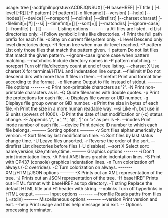 usage: tree [-acdfghilnpqrstuvxACDFJQNSUX] [-H baseHREF] [-T title ]
[-L level [-R]] [-P pattern] [-I pattern] [-o filename] [--version]
[--help] [--inodes] [--device] [--noreport] [--nolinks] [--dirsfirst]
[--charset charset] [--filelimit[=]#] [--si] [--timefmt[=]<f>]
[--sort[=]<name>] [--matchdirs] [--ignore-case] [--fromfile] [--]
[<directory list>]
------- Listing options -------
-a All files are listed.
-d List directories only.
-l Follow symbolic links like directories.
-f Print the full path prefix for each file.
-x Stay on current filesystem only.
-L level Descend only level directories deep.
-R Rerun tree when max dir level reached.
-P pattern List only those files that match the pattern given.
-I pattern Do not list files that match the given pattern.
--ignore-case Ignore case when pattern matching.
--matchdirs Include directory names in -P pattern matching.
--noreport Turn off file/directory count at end of tree listing.
--charset X Use charset X for terminal/HTML and indentation line output.
--filelimit # Do not descend dirs with more than # files in them.
--timefmt <f> Print and format time according to the format <f>.
-o filename Output to file instead of stdout.
------- File options -------
-q Print non-printable characters as '?'.
-N Print non-printable characters as is.
-Q Quote filenames with double quotes.
-p Print the protections for each file.
-u Displays file owner or UID number.
-g Displays file group owner or GID number.
-s Print the size in bytes of each file.
-h Print the size in a more human readable way.
--si Like -h, but use in SI units (powers of 1000).
-D Print the date of last modification or (-c) status change.
-F Appends '/', '=', '\*', '@', '|' or '>' as per ls -F.
--inodes Print inode number of each file.
--device Print device ID number to which each file belongs.
------- Sorting options -------
-v Sort files alphanumerically by version.
-t Sort files by last modification time.
-c Sort files by last status change time.
-U Leave files unsorted.
-r Reverse the order of the sort.
--dirsfirst List directories before files (-U disables).
--sort X Select sort: name,version,size,mtime,ctime.
------- Graphics options -------
-i Don't print indentation lines.
-A Print ANSI lines graphic indentation lines.
-S Print with CP437 (console) graphics indentation lines.
-n Turn colorization off always (-C overrides).
-C Turn colorization on always.
------- XML/HTML/JSON options -------
-X Prints out an XML representation of the tree.
-J Prints out an JSON representation of the tree.
-H baseHREF Prints out HTML format with baseHREF as top directory.
-T string Replace the default HTML title and H1 header with string.
--nolinks Turn off hyperlinks in HTML output.
------- Input options -------
--fromfile Reads paths from files (.=stdin)
------- Miscellaneous options -------
--version Print version and exit.
--help Print usage and this help message and exit.
-- Options processing terminator.

